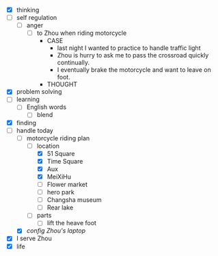 - [x] thinking
- [ ] self regulation
    - [ ] anger
        - [ ] to Zhou when riding motorcycle
            - CASE
                - last night I wanted to practice to handle traffic light
                - Zhou is hurry to ask me to pass the crossroad quickly continually.
                - I eventually brake the motorcycle and want to leave on foot.
            - THOUGHT
- [x] problem solving
- [ ] learning
    - [ ] English words
        - [ ] blend
- [x] finding
- [ ] handle today
    - [ ] motorcycle riding plan
        - [ ] location
            - [x] 51 Square
            - [x] Time Square
            - [x] Aux
            - [x] MeiXiHu
            - [ ] Flower market
            - [ ] hero park
            - [ ] Changsha museum
            - [ ] Rear lake
        - [ ] parts
            - [ ] lift the heave foot
    - [x] *config Zhou's laptop*
- [x] I serve Zhou
- [x] life